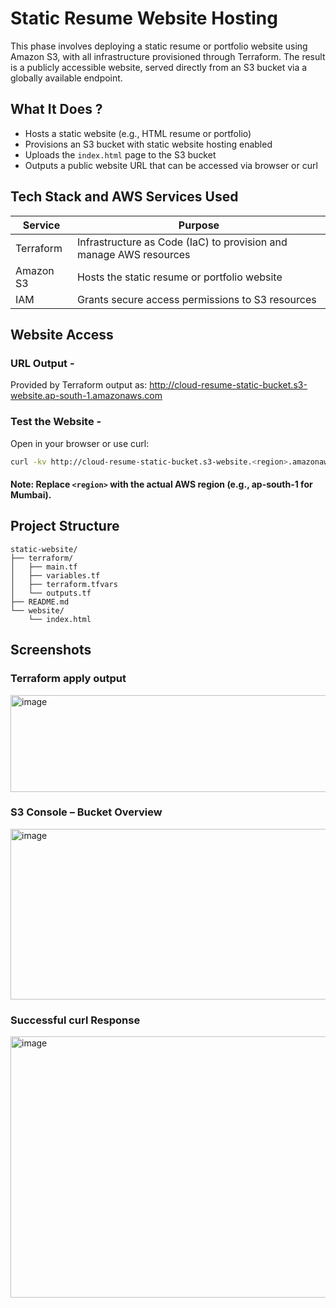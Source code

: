 # Static Resume Website Hosting
  
This phase involves deploying a static resume or portfolio website using Amazon S3, with all infrastructure provisioned through Terraform. The result is a publicly accessible website, served directly from an S3 bucket via a globally available endpoint.

## What It Does ?
- Hosts a static website (e.g., HTML resume or portfolio)
- Provisions an S3 bucket with static website hosting enabled
- Uploads the `index.html` page to the S3 bucket
- Outputs a public website URL that can be accessed via browser or curl

## Tech Stack and AWS Services Used

| **Service** | **Purpose**                                                        |
| ----------- | ------------------------------------------------------------------ |
| Terraform   | Infrastructure as Code (IaC) to provision and manage AWS resources |
| Amazon S3   | Hosts the static resume or portfolio website                       |
| IAM         | Grants secure access permissions to S3 resources                   |

## Website Access

### URL Output -
Provided by Terraform output as:
http://cloud-resume-static-bucket.s3-website.ap-south-1.amazonaws.com

### Test the Website -
Open in your browser or use curl:
```bash
curl -kv http://cloud-resume-static-bucket.s3-website.<region>.amazonaws.com
```
#### Note: Replace ```<region>``` with the actual AWS region (e.g., ap-south-1 for Mumbai).

## Project Structure

```text
static-website/
├── terraform/
│   ├── main.tf
│   ├── variables.tf
│   ├── terraform.tfvars
│   └── outputs.tf
├── README.md
└── website/
    └── index.html
```

## Screenshots

### Terraform apply output 
<img width="831" height="155" alt="image" src="https://github.com/user-attachments/assets/a6a9e85a-a03d-4b6e-b3ad-8db83578f47f" />

### S3 Console – Bucket Overview
<img width="1332" height="273" alt="image" src="https://github.com/user-attachments/assets/0234a1a1-39bc-4548-b130-25ec23ce3739" />

### Successful curl Response
<img width="1284" height="418" alt="image" src="https://github.com/user-attachments/assets/de931464-590d-4200-b270-45571a3ff5ea" />
